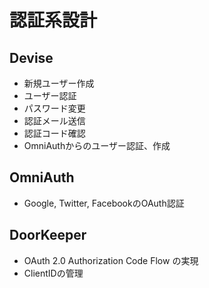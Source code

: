# 認証系設計

## Devise
* 新規ユーザー作成
* ユーザー認証
* パスワード変更
* 認証メール送信
* 認証コード確認
* OmniAuthからのユーザー認証、作成

## OmniAuth
* Google, Twitter, FacebookのOAuth認証

## DoorKeeper
* OAuth 2.0 Authorization Code Flow の実現
* ClientIDの管理
